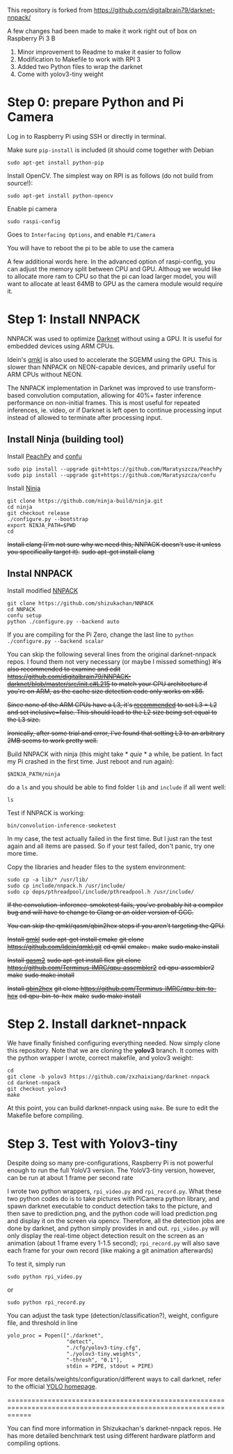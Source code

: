 This repository is forked from https://github.com/digitalbrain79/darknet-nnpack/

A few changes had been made to make it work right out of box on Raspberry Pi 3 B
1. Minor improvement to Readme to make it easier to follow
2. Modification to Makefile to work with RPI 3
3. Added two Python files to wrap the darknet
4. Come with yolov3-tiny weight

# Step 0: prepare Python and Pi Camera
Log in to Raspberry Pi using SSH or directly in terminal.<br/>

Make sure ```pip-install``` is included (it should come together with Debian
```
sudo apt-get install python-pip
```
Install OpenCV. The simplest way on RPI is as follows (do not build from source!):
```
sudo apt-get install python-opencv
```

Enable pi camera
```
sudo raspi-config
```
Goes to ```Interfacing Options```, and enable ```P1/Camera```

You will have to reboot the pi to be able to use the camera

A few additional words here. In the advanced option of raspi-config, you can adjust the memory split between CPU and GPU. Althoug we would like to allocate more ram to CPU so that the pi can load larger model, you will want to allocate at least 64MB to GPU as the camera module would require it.

# Step 1: Install NNPACK

NNPACK was used to optimize [Darknet](https://github.com/pjreddie/darknet) without using a GPU. It is useful for embedded devices using ARM CPUs.

Idein's [qmkl](https://github.com/Idein/qmkl) is also used to accelerate the SGEMM using the GPU. This is slower than NNPACK on NEON-capable devices, and primarily useful for ARM CPUs without NEON.

The NNPACK implementation in Darknet was improved to use transform-based convolution computation, allowing for 40%+ faster inference performance on non-initial frames. This is most useful for repeated inferences, ie. video, or if Darknet is left open to continue processing input instead of allowed to terminate after processing input.

## Install Ninja (building tool)

Install [PeachPy](https://github.com/Maratyszcza/PeachPy) and [confu](https://github.com/Maratyszcza/confu)
```
sudo pip install --upgrade git+https://github.com/Maratyszcza/PeachPy
sudo pip install --upgrade git+https://github.com/Maratyszcza/confu
```
Install [Ninja](https://ninja-build.org/)
```
git clone https://github.com/ninja-build/ninja.git
cd ninja
git checkout release
./configure.py --bootstrap
export NINJA_PATH=$PWD
cd
```

~~Install clang (I'm not sure why we need this, NNPACK doesn't use it unless you specifically target it).~~
~~sudo apt-get install clang~~

## Instal NNPACK

Install modified [NNPACK](https://github.com/shizukachan/NNPACK)
```
git clone https://github.com/shizukachan/NNPACK
cd NNPACK
confu setup
python ./configure.py --backend auto
```
If you are compiling for the Pi Zero, change the last line to `python ./configure.py --backend scalar`

You can skip the following several lines from the original darknet-nnpack repos. I found them not very necessary (or maybe I missed something)
~~It's also recommended to examine and edit https://github.com/digitalbrain79/NNPACK-darknet/blob/master/src/init.c#L215 to match your CPU architecture if you're on ARM, as the cache size detection code only works on x86.~~

~~Since none of the ARM CPUs have a L3, it's [recommended](https://github.com/Maratyszcza/NNPACK/issues/33) to set L3 = L2 and set inclusive=false. This should lead to the L2 size being set equal to the L3 size.~~

~~Ironically, after some trial and error, I've found that setting L3 to an arbitrary 2MB seems to work pretty well.~~

Build NNPACK with ninja (this might take * *quie* * a while, be patient. In fact my Pi crashed in the first time. Just reboot and run again):
```
$NINJA_PATH/ninja
```
do a ```ls``` and you should be able to find folder ```lib``` and ```include``` if all went well:
```
ls
```
Test if NNPACK is working:
```
bin/convolution-inference-smoketest
```
In my case, the test actually failed in the first time. But I just ran the test again and all items are passed. So if your test failed, don't panic, try one more time.

Copy the libraries and header files to the system environment:
```
sudo cp -a lib/* /usr/lib/
sudo cp include/nnpack.h /usr/include/
sudo cp deps/pthreadpool/include/pthreadpool.h /usr/include/
```

~~If the convolution-inference-smoketest fails, you've probably hit a compiler bug and will have to change to Clang or an older version of GCC.~~

~~You can skip the qmkl/qasm/qbin2hex steps if you aren't targeting the QPU.~~

~~Install [qmkl](https://github.com/Idein/qmkl)~~
~~sudo apt-get install cmake~~
~~git clone https://github.com/Idein/qmkl.git~~
~~cd qmkl~~
~~cmake .~~
~~make~~
~~sudo make install~~

~~Install [qasm2](https://github.com/Terminus-IMRC/qpu-assembler2)~~
~~sudo apt-get install flex~~
~~git clone https://github.com/Terminus-IMRC/qpu-assembler2~~
~~cd qpu-assembler2~~
~~make~~
~~sudo make install~~

~~Install [qbin2hex](https://github.com/Terminus-IMRC/qpu-bin-to-hex)~~
~~git clone https://github.com/Terminus-IMRC/qpu-bin-to-hex~~
~~cd qpu-bin-to-hex~~
~~make~~
~~sudo make install~~

# Step 2. Install darknet-nnpack
We have finally finished configuring everything needed. Now simply clone this repository. Note that we are cloning the **yolov3** branch. It comes with the python wrapper I wrote, correct makefile, and yolov3 weight:
```
cd
git clone -b yolov3 https://github.com/zxzhaixiang/darknet-nnpack
cd darknet-nnpack
git checkout yolov3
make
```

At this point, you can build darknet-nnpack using `make`. Be sure to edit the Makefile before compiling.

# Step 3. Test with Yolov3-tiny
Despite doing so many pre-configurations, Raspberry Pi is not powerful enough to run the full YoloV3 version. The YoloV3-tiny version, however, can be run at about 1 frame per second rate

I wrote two python wrappers, ```rpi_video.py``` and ```rpi_record.py```. What these two python codes do is to take pictures with PiCamera python library, and spawn darknet executable to conduct detection taks to the picture, and then save to prediction.png, and the python code will load prediction.png and display it on the screen via opencv. Therefore, all the detection jobs are done by darknet, and python simply provides in and out. ```rpi_video.py``` will only display the real-time object detection result on the screen as an animation (about 1 frame every 1-1.5 second); ```rpi_record.py``` will also save each frame for your own record (like making a git animation afterwards)

To test it, simply run
```
sudo python rpi_video.py
```
or
```
sudo python rpi_record.py
```

You can adjust the task type (detection/classification?), weight, configure file, and threshold in line
```
yolo_proc = Popen(["./darknet",
                   "detect",
                   "./cfg/yolov3-tiny.cfg",
                   "./yolov3-tiny.weights",
                   "-thresh", "0.1"],
                   stdin = PIPE, stdout = PIPE)
```

For more details/weights/configuration/different ways to call darknet, refer to the official [YOLO homepage](https://pjreddie.com/darknet/yolo/).


==================================================================================================================

You can find more information in Shizukachan's darknet-nnpack repos. He has more detailed benchmark test using different hardware platform and compiling options. 
